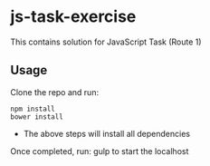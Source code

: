 # js-task-exercise
This contains solution for JavaScript Task (Route 1)

## Usage

Clone the repo and run:
```
npm install
bower install
```

- The above steps will install all dependencies

Once completed, run: gulp to start the localhost
